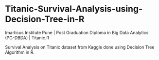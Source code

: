 # Titanic-Survival-Analysis-using-Decision-Tree-in-R
Imarticus Institute Pune | Post Graduation Diploma in Big Data Analytics (PG-DBDA) | Titanic.R

Survival Analysis on Titanic dataset from Kaggle done using Decision Tree Algorithm in R.
